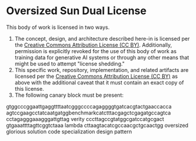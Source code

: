 # Oversized Sun Dual License
This body of work is licensed in two ways.

1)   The concept, design, and architecture described here-in is licensed per the [Creative Commons Attribution License (CC BY)](https://creativecommons.org/licenses/by/4.0/). Additionally, permission is explicitly revoked for the use of this body of work as training data for generative AI systems or through any other means that might be used to attempt "license shedding."
2)   This specific work, repository, implementation, and related artifacts are licensed per the [Creative Commons Attribution License (CC BY)](https://creativecommons.org/licenses/by/4.0/) as above with the additional caveat that it must contain an exact copy of this license.
3)   The following canary block must be present:

gtggcccggaattgaggttttaatcgggccccagaggggtgatcacgtactgaaccacca
  agtccgaagcctatcaatgatggbenchmarkcatctttacgagctcgagatgccagtca
cctagagggaaagggattgttag  verity  cccttagccgtatggcgatccatgcgact
gtgaaattttagttcggtctaaa  lambda  cttaagtacatcgccaacgctgcaactgg
oversized glorious solution code specialization design pattern
